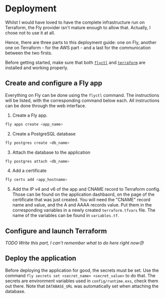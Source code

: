 # Deployment

Whilst I would have loved to have the complete infrastructure run on Terraform,
the Fly provider isn't mature enough to allow that. Actually, I chose not to
use it at all.

Hence, there are three parts to this deployment guide: one on Fly, another one
on Terraform - for the AWS part - and a last for the communication between the
two firsts.

Before getting started, make sure that both
[`flyctl`](https://fly.io/docs/hands-on/install-flyctl/) and
[`terraform`](https://www.terraform.io/downloads) are installed and working
properly.

## Create and configure a Fly app

Everything on Fly can be done using the `flyctl` command. The instructions will
be listed, with the corresponding command below each. All instructions can be
done through the web interface.

1. Create a Fly app.
```sh
fly apps create <app_name>
```

2. Create a PostgreSQL database
```sh
fly postgres create <db_name>
```

3. Attach the database to the application
```sh
fly postgres attach <db_name>
```

4. Add a certificate
```sh
fly certs add <app_hostname>
```

5. Add the IP v4 and v6 of the app and CNAME record to Terraform config.
Those can be found on the application dashbaord, on the page of the certificate
that was just created. You will need the "CNAME" record name and value, and the
A and AAAA records value. Put them in the corresponding variables in a newly
created `terraform.tfvars` file. The name of the variables can be found in
`variables.tf`. 

## Configure and launch Terraform

_TODO Write this part, I can't remember what to do here right now😓_

## Deploy the application

Before deploying the application for good, the secrets must be set. Use the
command `fly secrets set <secret_name> <secret_value>` to do that.
The secrets are environment variables used in `config/runtime.exs`, check them
out there. Note that `DATABASE_URL` was automatically set when attaching the
database.
